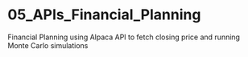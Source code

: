 # 05_APIs_Financial_Planning
Financial Planning using Alpaca API to fetch closing price and running Monte Carlo simulations 
